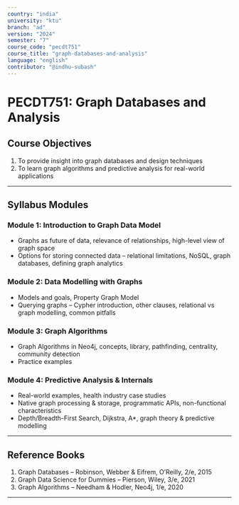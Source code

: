 ```yaml
---
country: "india"
university: "ktu"
branch: "ad"
version: "2024"
semester: "7"
course_code: "pecdt751"
course_title: "graph-databases-and-analysis"
language: "english"
contributor: "@indhu-subash"
---
```


# PECDT751: Graph Databases and Analysis  

## Course Objectives

1. To provide insight into graph databases and design techniques  
2. To learn graph algorithms and predictive analysis for real-world applications  

---

## Syllabus Modules

### Module 1: Introduction to Graph Data Model
- Graphs as future of data, relevance of relationships, high-level view of graph space  
- Options for storing connected data – relational limitations, NoSQL, graph databases, defining graph analytics  

### Module 2: Data Modelling with Graphs
- Models and goals, Property Graph Model  
- Querying graphs – Cypher introduction, other clauses, relational vs graph modelling, common pitfalls  

### Module 3: Graph Algorithms
- Graph Algorithms in Neo4j, concepts, library, pathfinding, centrality, community detection  
- Practice examples  

### Module 4: Predictive Analysis & Internals
- Real-world examples, health industry case studies  
- Native graph processing & storage, programmatic APIs, non-functional characteristics  
- Depth/Breadth-First Search, Dijkstra, A*, graph theory & predictive modelling  

---

## Reference Books

1. Graph Databases – Robinson, Webber & Eifrem, O’Reilly, 2/e, 2015  
2. Graph Data Science for Dummies – Pierson, Wiley, 3/e, 2021  
3. Graph Algorithms – Needham & Hodler, Neo4j, 1/e, 2020  

---
